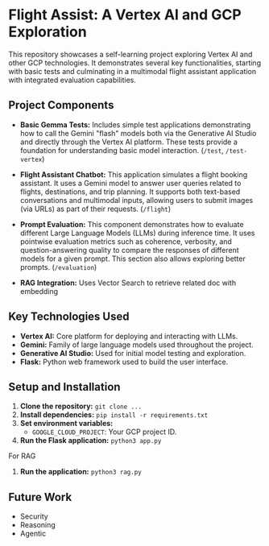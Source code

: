 # Flight Assist: A Vertex AI and GCP Exploration

This repository showcases a self-learning project exploring Vertex AI and other GCP technologies.  It demonstrates several key functionalities, starting with basic tests and culminating in a multimodal flight assistant application with integrated evaluation capabilities.

## Project Components

* **Basic Gemma Tests:**  Includes simple test applications demonstrating how to call the Gemini "flash" models both via the Generative AI Studio and directly through the Vertex AI platform.  These tests provide a foundation for understanding basic model interaction. (`/test`, `/test-vertex`)

* **Flight Assistant Chatbot:** This application simulates a flight booking assistant.  It uses a Gemini model to answer user queries related to flights, destinations, and trip planning.  It supports both text-based conversations and multimodal inputs, allowing users to submit images (via URLs) as part of their requests. (`/flight`)

* **Prompt Evaluation:** This component demonstrates how to evaluate different Large Language Models (LLMs) during inference time. It uses pointwise evaluation metrics such as coherence, verbosity, and question-answering quality to compare the responses of different models for a given prompt. This section also allows exploring better prompts. (`/evaluation`)

* **RAG Integration:**  Uses Vector Search to retrieve related doc with embedding


## Key Technologies Used

* **Vertex AI:** Core platform for deploying and interacting with LLMs.
* **Gemini:** Family of large language models used throughout the project.
* **Generative AI Studio:**  Used for initial model testing and exploration.
* **Flask:**  Python web framework used to build the user interface.


## Setup and Installation

1. **Clone the repository:**  `git clone ...`
2. **Install dependencies:** `pip install -r requirements.txt`
3. **Set environment variables:**
    * `GOOGLE_CLOUD_PROJECT`: Your GCP project ID.
4. **Run the Flask application:** `python3 app.py`


For RAG
1. **Run the application:** `python3 rag.py`

## Future Work
* Security 
* Reasoning 
* Agentic
